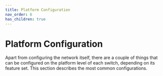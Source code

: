 ```yaml
---
title: Platform Configuration
nav_order: 6
has_children: true
---
```


# Platform Configuration

Apart from configuring the network itself, there are a couple of things that
can be configured on the platform level of each switch, depending on its
feature set. This section describes the most common configurations.
